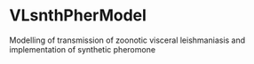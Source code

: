 # VLsnthPherModel
Modelling of transmission of zoonotic visceral leishmaniasis and implementation of synthetic pheromone
